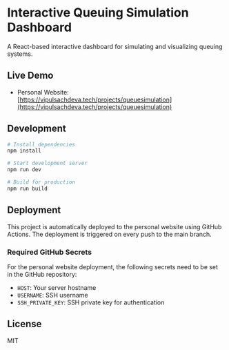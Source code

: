 # Interactive Queuing Simulation Dashboard

A React-based interactive dashboard for simulating and visualizing queuing systems.

## Live Demo

- Personal Website: [https://vipulsachdeva.tech/projects/queuesimulation](https://vipulsachdeva.tech/projects/queuesimulation)

## Development

```bash
# Install dependencies
npm install

# Start development server
npm run dev

# Build for production
npm run build
```

## Deployment

This project is automatically deployed to the personal website using GitHub Actions. The deployment is triggered on every push to the main branch.

### Required GitHub Secrets

For the personal website deployment, the following secrets need to be set in the GitHub repository:

- `HOST`: Your server hostname
- `USERNAME`: SSH username
- `SSH_PRIVATE_KEY`: SSH private key for authentication

## License

MIT

